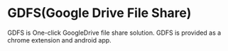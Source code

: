 GDFS(Google Drive File Share)
====

GDFS is One-click GoogleDrive file share solution.
GDFS is provided as a chrome extension and android app.


